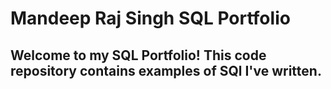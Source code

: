 # Mandeep Raj Singh SQL Portfolio

## Welcome to my SQL Portfolio! This code repository contains examples of SQl I've written.
